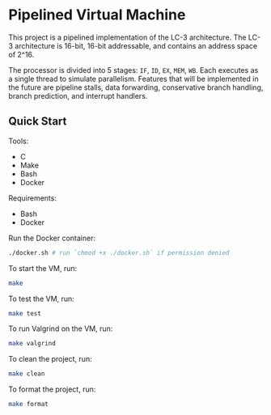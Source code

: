 # Pipelined Virtual Machine

This project is a pipelined implementation of the LC-3 architecture.
The LC-3 architecture is 16-bit, 16-bit addressable, and contains an address
space of 2^16.

The processor is divided into 5 stages: `IF`, `ID`, `EX`, `MEM`, `WB`. Each
executes as a single thread to simulate parallelism. Features that will be
implemented in the future are pipeline stalls, data forwarding, conservative
branch handling, branch prediction, and interrupt handlers.

## Quick Start

Tools:
- C
- Make
- Bash
- Docker 

Requirements:
- Bash
- Docker

Run the Docker container:
```bash
./docker.sh # run `chmod +x ./docker.sh` if permission denied
```

To start the VM, run:
```bash
make
```

To test the VM, run:
```bash
make test
```

To run Valgrind on the VM, run:
```bash
make valgrind
```

To clean the project, run:
```bash
make clean 
```

To format the project, run:
```bash
make format 
```
